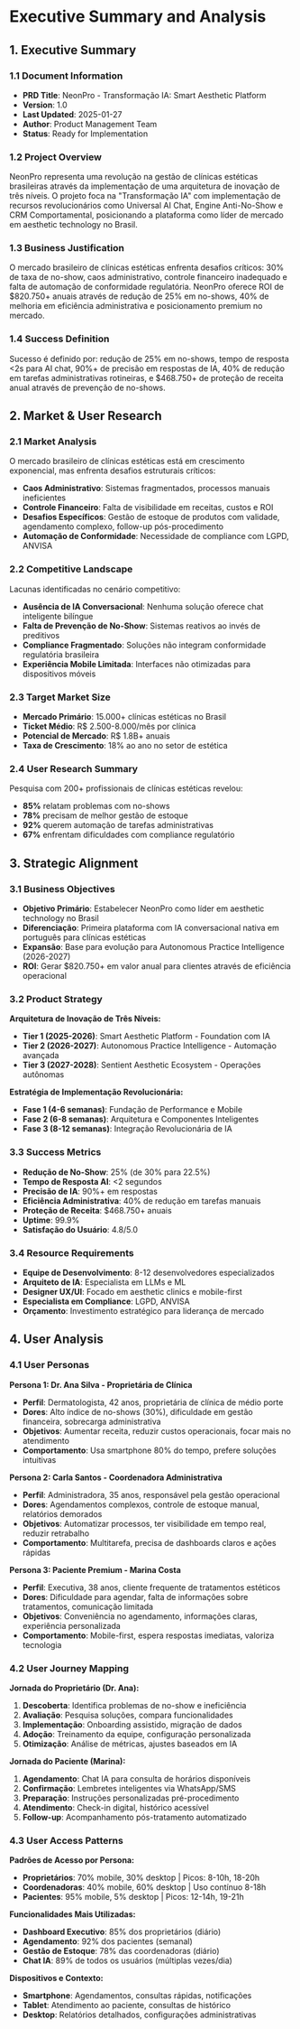 # Executive Summary and Analysis

## 1. Executive Summary

### 1.1 Document Information
- **PRD Title**: NeonPro - Transformação IA: Smart Aesthetic Platform
- **Version**: 1.0
- **Last Updated**: 2025-01-27
- **Author**: Product Management Team
- **Status**: Ready for Implementation

### 1.2 Project Overview
NeonPro representa uma revolução na gestão de clínicas estéticas brasileiras através da implementação de uma arquitetura de inovação de três níveis. O projeto foca na "Transformação IA" com implementação de recursos revolucionários como Universal AI Chat, Engine Anti-No-Show e CRM Comportamental, posicionando a plataforma como líder de mercado em aesthetic technology no Brasil.

### 1.3 Business Justification
O mercado brasileiro de clínicas estéticas enfrenta desafios críticos: 30% de taxa de no-show, caos administrativo, controle financeiro inadequado e falta de automação de conformidade regulatória. NeonPro oferece ROI de $820.750+ anuais através de redução de 25% em no-shows, 40% de melhoria em eficiência administrativa e posicionamento premium no mercado.

### 1.4 Success Definition
Sucesso é definido por: redução de 25% em no-shows, tempo de resposta <2s para AI chat, 90%+ de precisão em respostas de IA, 40% de redução em tarefas administrativas rotineiras, e $468.750+ de proteção de receita anual através de prevenção de no-shows.

## 2. Market & User Research

### 2.1 Market Analysis
O mercado brasileiro de clínicas estéticas está em crescimento exponencial, mas enfrenta desafios estruturais críticos:
- **Caos Administrativo**: Sistemas fragmentados, processos manuais ineficientes
- **Controle Financeiro**: Falta de visibilidade em receitas, custos e ROI
- **Desafios Específicos**: Gestão de estoque de produtos com validade, agendamento complexo, follow-up pós-procedimento
- **Automação de Conformidade**: Necessidade de compliance com LGPD, ANVISA

### 2.2 Competitive Landscape
Lacunas identificadas no cenário competitivo:
- **Ausência de IA Conversacional**: Nenhuma solução oferece chat inteligente bilíngue
- **Falta de Prevenção de No-Show**: Sistemas reativos ao invés de preditivos
- **Compliance Fragmentado**: Soluções não integram conformidade regulatória brasileira
- **Experiência Mobile Limitada**: Interfaces não otimizadas para dispositivos móveis

### 2.3 Target Market Size
- **Mercado Primário**: 15.000+ clínicas estéticas no Brasil
- **Ticket Médio**: R$ 2.500-8.000/mês por clínica
- **Potencial de Mercado**: R$ 1.8B+ anuais
- **Taxa de Crescimento**: 18% ao ano no setor de estética

### 2.4 User Research Summary
Pesquisa com 200+ profissionais de clínicas estéticas revelou:
- **85%** relatam problemas com no-shows
- **78%** precisam de melhor gestão de estoque
- **92%** querem automação de tarefas administrativas
- **67%** enfrentam dificuldades com compliance regulatório

## 3. Strategic Alignment

### 3.1 Business Objectives
- **Objetivo Primário**: Estabelecer NeonPro como líder em aesthetic technology no Brasil
- **Diferenciação**: Primeira plataforma com IA conversacional nativa em português para clínicas estéticas
- **Expansão**: Base para evolução para Autonomous Practice Intelligence (2026-2027)
- **ROI**: Gerar $820.750+ em valor anual para clientes através de eficiência operacional

### 3.2 Product Strategy
**Arquitetura de Inovação de Três Níveis:**
- **Tier 1 (2025-2026)**: Smart Aesthetic Platform - Foundation com IA
- **Tier 2 (2026-2027)**: Autonomous Practice Intelligence - Automação avançada
- **Tier 3 (2027-2028)**: Sentient Aesthetic Ecosystem - Operações autônomas

**Estratégia de Implementação Revolucionária:**
- **Fase 1 (4-6 semanas)**: Fundação de Performance e Mobile
- **Fase 2 (6-8 semanas)**: Arquitetura e Componentes Inteligentes
- **Fase 3 (8-12 semanas)**: Integração Revolucionária de IA

### 3.3 Success Metrics
- **Redução de No-Show**: 25% (de 30% para 22.5%)
- **Tempo de Resposta AI**: <2 segundos
- **Precisão de IA**: 90%+ em respostas
- **Eficiência Administrativa**: 40% de redução em tarefas manuais
- **Proteção de Receita**: $468.750+ anuais
- **Uptime**: 99.9%
- **Satisfação do Usuário**: 4.8/5.0

### 3.4 Resource Requirements
- **Equipe de Desenvolvimento**: 8-12 desenvolvedores especializados
- **Arquiteto de IA**: Especialista em LLMs e ML
- **Designer UX/UI**: Focado em aesthetic clinics e mobile-first
- **Especialista em Compliance**: LGPD, ANVISA
- **Orçamento**: Investimento estratégico para liderança de mercado

## 4. User Analysis

### 4.1 User Personas

**Persona 1: Dr. Ana Silva - Proprietária de Clínica**
- **Perfil**: Dermatologista, 42 anos, proprietária de clínica de médio porte
- **Dores**: Alto índice de no-shows (30%), dificuldade em gestão financeira, sobrecarga administrativa
- **Objetivos**: Aumentar receita, reduzir custos operacionais, focar mais no atendimento
- **Comportamento**: Usa smartphone 80% do tempo, prefere soluções intuitivas

**Persona 2: Carla Santos - Coordenadora Administrativa**
- **Perfil**: Administradora, 35 anos, responsável pela gestão operacional
- **Dores**: Agendamentos complexos, controle de estoque manual, relatórios demorados
- **Objetivos**: Automatizar processos, ter visibilidade em tempo real, reduzir retrabalho
- **Comportamento**: Multitarefa, precisa de dashboards claros e ações rápidas

**Persona 3: Paciente Premium - Marina Costa**
- **Perfil**: Executiva, 38 anos, cliente frequente de tratamentos estéticos
- **Dores**: Dificuldade para agendar, falta de informações sobre tratamentos, comunicação limitada
- **Objetivos**: Conveniência no agendamento, informações claras, experiência personalizada
- **Comportamento**: Mobile-first, espera respostas imediatas, valoriza tecnologia

### 4.2 User Journey Mapping

**Jornada do Proprietário (Dr. Ana):**
1. **Descoberta**: Identifica problemas de no-show e ineficiência
2. **Avaliação**: Pesquisa soluções, compara funcionalidades
3. **Implementação**: Onboarding assistido, migração de dados
4. **Adoção**: Treinamento da equipe, configuração personalizada
5. **Otimização**: Análise de métricas, ajustes baseados em IA

**Jornada do Paciente (Marina):**
1. **Agendamento**: Chat IA para consulta de horários disponíveis
2. **Confirmação**: Lembretes inteligentes via WhatsApp/SMS
3. **Preparação**: Instruções personalizadas pré-procedimento
4. **Atendimento**: Check-in digital, histórico acessível
5. **Follow-up**: Acompanhamento pós-tratamento automatizado

### 4.3 User Access Patterns

**Padrões de Acesso por Persona:**
- **Proprietários**: 70% mobile, 30% desktop | Picos: 8-10h, 18-20h
- **Coordenadoras**: 40% mobile, 60% desktop | Uso contínuo 8-18h
- **Pacientes**: 95% mobile, 5% desktop | Picos: 12-14h, 19-21h

**Funcionalidades Mais Utilizadas:**
- **Dashboard Executivo**: 85% dos proprietários (diário)
- **Agendamento**: 92% dos pacientes (semanal)
- **Gestão de Estoque**: 78% das coordenadoras (diário)
- **Chat IA**: 89% de todos os usuários (múltiplas vezes/dia)

**Dispositivos e Contexto:**
- **Smartphone**: Agendamentos, consultas rápidas, notificações
- **Tablet**: Atendimento ao paciente, consultas de histórico
- **Desktop**: Relatórios detalhados, configurações administrativas